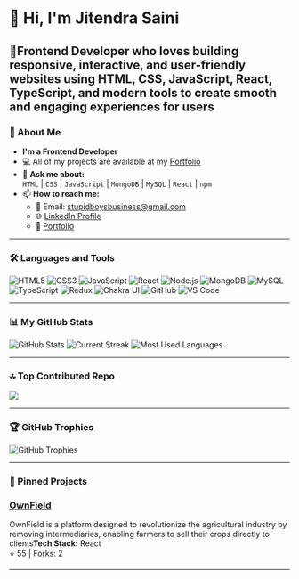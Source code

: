 #                  👋 Hi, I'm Jitendra Saini  

## 🚀Frontend Developer who loves building responsive, interactive, and user-friendly websites using HTML, CSS, JavaScript, React, TypeScript, and modern tools to create smooth and engaging experiences for users  

### 🌟 About Me
- **I'm  a Frontend Developer**  
- 💻 All of my projects are available at my [Portfolio](https://jitendra-sudo.netlify.app/)  
- 🤔 **Ask me about:**  
  `HTML` | `CSS` | `JavaScript` | `MongoDB` | `MySQL` | `React` | `npm`  
- 📫 **How to reach me:**  
  - 📧 Email: [stupidboysbusiness@gmail.com](mailto:stupidboysbusiness@gmail.com)  
  - 🌐 [LinkedIn Profile](https://www.linkedin.com/in/jitendra2705/)  
  - 🌟 [Portfolio](https://jitendra-sudo.netlify.app/)  

---

### 🛠️ Languages and Tools  
<div>
  <img src="https://img.shields.io/badge/HTML5-E34F26?style=for-the-badge&logo=html5&logoColor=white" alt="HTML5" />
  <img src="https://img.shields.io/badge/CSS3-1572B6?style=for-the-badge&logo=css3&logoColor=white" alt="CSS3" />
  <img src="https://img.shields.io/badge/JavaScript-F7DF1E?style=for-the-badge&logo=javascript&logoColor=black" alt="JavaScript" />
  <img src="https://img.shields.io/badge/React-61DAFB?style=for-the-badge&logo=react&logoColor=black" alt="React" />
  <img src="https://img.shields.io/badge/Node.js-339933?style=for-the-badge&logo=nodedotjs&logoColor=white" alt="Node.js" />
  <img src="https://img.shields.io/badge/MongoDB-47A248?style=for-the-badge&logo=mongodb&logoColor=white" alt="MongoDB" />
  <img src="https://img.shields.io/badge/MySQL-4479A1?style=for-the-badge&logo=mysql&logoColor=white" alt="MySQL" />
  <img src="https://img.shields.io/badge/TypeScript-3178C6?style=for-the-badge&logo=typescript&logoColor=white" alt="TypeScript" />
  <img src="https://img.shields.io/badge/Redux-764ABC?style=for-the-badge&logo=redux&logoColor=white" alt="Redux" />
  <img src="https://img.shields.io/badge/Chakra_UI-319795?style=for-the-badge&logo=chakraui&logoColor=white" alt="Chakra UI" />
  <img src="https://img.shields.io/badge/GitHub-181717?style=for-the-badge&logo=github&logoColor=white" alt="GitHub" />
  <img src="https://img.shields.io/badge/VS_Code-007ACC?style=for-the-badge&logo=visualstudiocode&logoColor=white" alt="VS Code" />
</div>  

---

### 📊 My GitHub Stats  
<div>
  <img src="https://github-readme-stats.vercel.app/api?username=jitendra-sudo&show_icons=true&theme=radical" alt="GitHub Stats" />
  <img src="https://github-readme-streak-stats.herokuapp.com/?user=jitendra-sudo&theme=radical" alt="Current Streak" />
  <img src="https://github-readme-stats.vercel.app/api/top-langs/?username=jitendra-sudo&layout=compact&theme=radical" alt="Most Used Languages" />
</div>  

---
### 🔝 Top Contributed Repo
![](https://github-contributor-stats.vercel.app/api?username=jitendra-sudo&limit=5&&layout=compact&theme=radical&combine_all_yearly_contributions=true)

---

### 🏆 GitHub Trophies  
<div>
  <img src="https://github-profile-trophy.vercel.app/?username=jitendra-sudo&theme=radical&no-frame=true&row=1&column=6" alt="GitHub Trophies" />
</div>  

---

### 📌 Pinned Projects  

### [OwnField](https://ownfield.netlify.app/)
OwnField is a platform designed to revolutionize the agricultural industry by removing intermediaries, enabling farmers to sell their crops directly to clients**Tech Stack:** React  
⭐ 55 | Forks: 2

---

